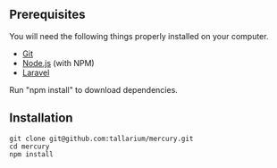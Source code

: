 ## Prerequisites

You will need the following things properly installed on your computer.

* [Git](http://git-scm.com/)
* [Node.js](http://nodejs.org/) (with NPM)
* [Laravel](https://laravel.com/)

Run "npm install" to download dependencies.

## Installation

```In the terminal:
git clone git@github.com:tallarium/mercury.git
cd mercury
npm install
```
